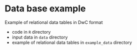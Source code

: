 # Data base example 

Example of relational data tables in DwC format

- code in `R` directory
- input data in `data` directory
- example of relational data tables in `example_data` directory
